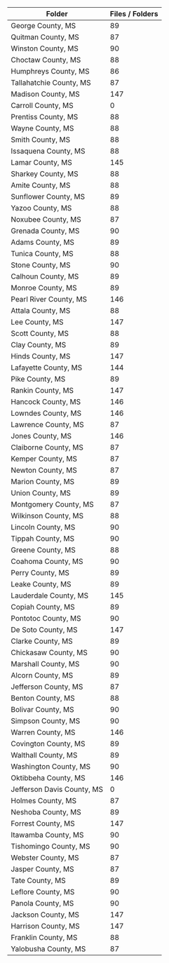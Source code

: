 | Folder                     |   Files / Folders |
|----------------------------|-------------------|
| George County, MS          |                89 |
| Quitman County, MS         |                87 |
| Winston County, MS         |                90 |
| Choctaw County, MS         |                88 |
| Humphreys County, MS       |                86 |
| Tallahatchie County, MS    |                87 |
| Madison County, MS         |               147 |
| Carroll County, MS         |                 0 |
| Prentiss County, MS        |                88 |
| Wayne County, MS           |                88 |
| Smith County, MS           |                88 |
| Issaquena County, MS       |                88 |
| Lamar County, MS           |               145 |
| Sharkey County, MS         |                88 |
| Amite County, MS           |                88 |
| Sunflower County, MS       |                89 |
| Yazoo County, MS           |                88 |
| Noxubee County, MS         |                87 |
| Grenada County, MS         |                90 |
| Adams County, MS           |                89 |
| Tunica County, MS          |                88 |
| Stone County, MS           |                90 |
| Calhoun County, MS         |                89 |
| Monroe County, MS          |                89 |
| Pearl River County, MS     |               146 |
| Attala County, MS          |                88 |
| Lee County, MS             |               147 |
| Scott County, MS           |                88 |
| Clay County, MS            |                89 |
| Hinds County, MS           |               147 |
| Lafayette County, MS       |               144 |
| Pike County, MS            |                89 |
| Rankin County, MS          |               147 |
| Hancock County, MS         |               146 |
| Lowndes County, MS         |               146 |
| Lawrence County, MS        |                87 |
| Jones County, MS           |               146 |
| Claiborne County, MS       |                87 |
| Kemper County, MS          |                87 |
| Newton County, MS          |                87 |
| Marion County, MS          |                89 |
| Union County, MS           |                89 |
| Montgomery County, MS      |                87 |
| Wilkinson County, MS       |                88 |
| Lincoln County, MS         |                90 |
| Tippah County, MS          |                90 |
| Greene County, MS          |                88 |
| Coahoma County, MS         |                90 |
| Perry County, MS           |                89 |
| Leake County, MS           |                89 |
| Lauderdale County, MS      |               145 |
| Copiah County, MS          |                89 |
| Pontotoc County, MS        |                90 |
| De Soto County, MS         |               147 |
| Clarke County, MS          |                89 |
| Chickasaw County, MS       |                90 |
| Marshall County, MS        |                90 |
| Alcorn County, MS          |                89 |
| Jefferson County, MS       |                87 |
| Benton County, MS          |                88 |
| Bolivar County, MS         |                90 |
| Simpson County, MS         |                90 |
| Warren County, MS          |               146 |
| Covington County, MS       |                89 |
| Walthall County, MS        |                89 |
| Washington County, MS      |                90 |
| Oktibbeha County, MS       |               146 |
| Jefferson Davis County, MS |                 0 |
| Holmes County, MS          |                87 |
| Neshoba County, MS         |                89 |
| Forrest County, MS         |               147 |
| Itawamba County, MS        |                90 |
| Tishomingo County, MS      |                90 |
| Webster County, MS         |                87 |
| Jasper County, MS          |                87 |
| Tate County, MS            |                89 |
| Leflore County, MS         |                90 |
| Panola County, MS          |                90 |
| Jackson County, MS         |               147 |
| Harrison County, MS        |               147 |
| Franklin County, MS        |                88 |
| Yalobusha County, MS       |                87 |